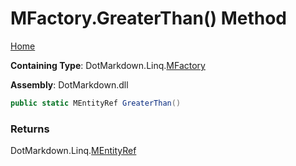 # MFactory\.GreaterThan\(\) Method

[Home](../../../../README.md)

**Containing Type**: DotMarkdown\.Linq\.[MFactory](../README.md)

**Assembly**: DotMarkdown\.dll

```csharp
public static MEntityRef GreaterThan()
```

### Returns

DotMarkdown\.Linq\.[MEntityRef](../../MEntityRef/README.md)

